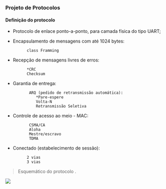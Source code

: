 ### **Projeto de Protocolos**
#### **Definição do protocolo**

- Protocolo de enlace ponto-a-ponto, para camada física do tipo UART;

- Encapsulamento de mensagens com até 1024 bytes:

			class Framming

- Recepção de mensagens livres de erros:

			*CRC
			Checksum

- Garantia de entrega:

			 ARQ (pedido de retransmissão automática):
				*Pare-espere
				Volta-N
				Retransmissão Seletiva

- Controle de acesso ao meio - MAC:

			 CSMA/CA
			 Aloha
			 Mestre/escravo
			 TDMA

- Conectado (estabelecimento de sessão):

			2 vias
			3 vias

>Esquemático do protocolo .
>
![](https://github.com/viniciusluzsouza/ptc/blob/master/Protocol.png)

